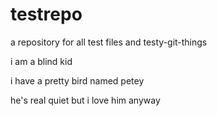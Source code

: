 testrepo
========

a repository for all test files and testy-git-things

i am a blind kid

i have a pretty bird named petey

he's real quiet but i love him anyway
